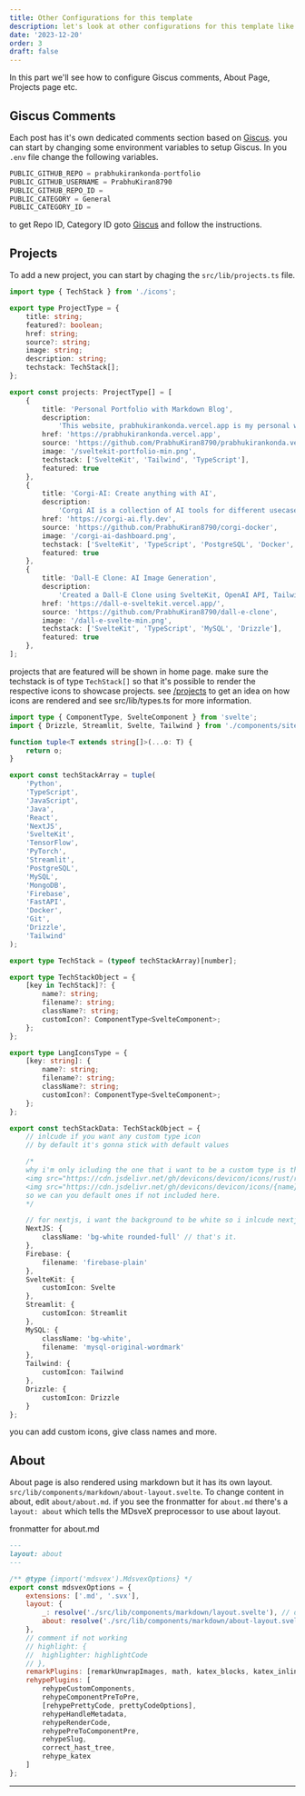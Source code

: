 ```yaml
---
title: Other Configurations for this template
description: let's look at other configurations for this template like Giscus comments, Projects, About etc.
date: '2023-12-20'
order: 3
draft: false
---
```


In this part we'll see how to configure Giscus comments, About Page, Projects page etc.

## Giscus Comments

Each post has it's own dedicated comments section based on [Giscus](https://giscus.app/). you can start by changing some environment variables to setup Giscus. In you `.env` file change the following variables.

```js
PUBLIC_GITHUB_REPO = prabhukirankonda-portfolio
PUBLIC_GITHUB_USERNAME = PrabhuKiran8790
PUBLIC_GITHUB_REPO_ID =
PUBLIC_CATEGORY = General
PUBLIC_CATEGORY_ID =
```

to get Repo ID, Category ID goto [Giscus](https://giscus.app/) and follow the instructions.

## Projects

To add a new project, you can start by chaging the `src/lib/projects.ts` file.


```ts title="src/lib/projects.ts"
import type { TechStack } from './icons';

export type ProjectType = {
	title: string;
	featured?: boolean;
	href: string;
	source?: string;
	image: string;
	description: string;
	techstack: TechStack[];
};

export const projects: ProjectType[] = [
	{
		title: 'Personal Portfolio with Markdown Blog',
		description:
			'This website, prabhukirankonda.vercel.app is my personal website with a markdown blog written in SvelteKit and deployed using Vercel. Styled using Taiwind CSS and Shadcn-UI and completely written in TypeScript.',
		href: 'https://prabhukirankonda.vercel.app',
		source: 'https://github.com/PrabhuKiran8790/prabhukirankonda.vercel.app',
		image: '/sveltekit-portfolio-min.png',
		techstack: ['SvelteKit', 'Tailwind', 'TypeScript'],
		featured: true
	},
	{
		title: 'Corgi-AI: Create anything with AI',
		description:
			'Corgi AI is a collection of AI tools for different usecases. It includes a chatGPT clone with streaming responses, Image Generation, Audio Generation, Image Restoration and PDF Chat(beta). It is a full fledged SaaS application with stripe payments. It is Deployed using Docker with a VPS hosting on fly.io',
		href: 'https://corgi-ai.fly.dev',
		source: 'https://github.com/PrabhuKiran8790/corgi-docker',
		image: '/corgi-ai-dashboard.png',
		techstack: ['SvelteKit', 'TypeScript', 'PostgreSQL', 'Docker', 'Drizzle'],
		featured: true
	},
	{
		title: 'Dall-E Clone: AI Image Generation',
		description:
			'Created a Dall-E Clone using SvelteKit, OpenAI API, TailwindCSS, TypeScript, Dirzzle ORM and MySQL Database. Converted it into fully working SaaS which inludes Stripe Payment Integration, User Authentication (Github & Google), and User Friendly Interface. The app is deployed with Vercel for easy setup and scalability.',
		href: 'https://dall-e-sveltekit.vercel.app/',
		source: 'https://github.com/PrabhuKiran8790/dall-e-clone',
		image: '/dall-e-svelte-min.png',
		techstack: ['SvelteKit', 'TypeScript', 'MySQL', 'Drizzle'],
		featured: true
	},
];
```

projects that are featured will be shown in home page. make sure the techstack is of type `TechStack[]` so that it's possible to render the respective icons to showcase projects. see [/projects](/projects) to get an idea on how icons are rendered and see src/lib/types.ts for more information.

```ts
import type { ComponentType, SvelteComponent } from 'svelte';
import { Drizzle, Streamlit, Svelte, Tailwind } from './components/site/icons';

function tuple<T extends string[]>(...o: T) {
	return o;
}

export const techStackArray = tuple(
	'Python',
	'TypeScript',
	'JavaScript',
	'Java',
	'React',
	'NextJS',
	'SvelteKit',
	'TensorFlow',
	'PyTorch',
	'Streamlit',
	'PostgreSQL',
	'MySQL',
	'MongoDB',
	'Firebase',
	'FastAPI',
	'Docker',
	'Git',
	'Drizzle',
	'Tailwind'
);

export type TechStack = (typeof techStackArray)[number];

export type TechStackObject = {
	[key in TechStack]?: {
		name?: string;
		filename?: string;
		className?: string;
		customIcon?: ComponentType<SvelteComponent>;
	};
};

export type LangIconsType = {
	[key: string]: {
		name?: string;
		filename?: string;
		className?: string;
		customIcon?: ComponentType<SvelteComponent>;
	};
};

export const techStackData: TechStackObject = {
	// inlcude if you want any custom type icon
	// by default it's gonna stick with default values

	/*
    why i'm only icluding the one that i want to be a custom type is that, if you see the URL structure of devicon.dev (that's where we get those icons), it has following structure
    <img src="https://cdn.jsdelivr.net/gh/devicons/devicon/icons/rust/rust-plain.svg" />
    <img src="https://cdn.jsdelivr.net/gh/devicons/devicon/icons/{name}/{filename}.svg" />
    so we can you default ones if not included here. 
    */

	// for nextjs, i want the background to be white so i inlcude nextjs in this
	NextJS: {
		className: 'bg-white rounded-full' // that's it.
	},
	Firebase: {
		filename: 'firebase-plain'
	},
	SvelteKit: {
		customIcon: Svelte
	},
	Streamlit: {
		customIcon: Streamlit
	},
	MySQL: {
		className: 'bg-white',
		filename: 'mysql-original-wordmark'
	},
	Tailwind: {
		customIcon: Tailwind
	},
	Drizzle: {
		customIcon: Drizzle
	}
};
```

you can add custom icons, give class names and more.

## About

About page is also rendered using markdown but it has its own layout. `src/lib/components/markdown/about-layout.svelte`. To change content in about, edit `about/about.md`. if you see the fronmatter for `about.md` there's a `layout: about` which tells the MDsveX preprocessor to use about layout.

fronmatter for about.md

```md
---
layout: about
---
```

```js showLineNumbers{157} {6} title="mdsvex.config.js"
/** @type {import('mdsvex').MdsvexOptions} */
export const mdsvexOptions = {
	extensions: ['.md', '.svx'],
	layout: {
		_: resolve('./src/lib/components/markdown/layout.svelte'), // default or fallback layout
		about: resolve('./src/lib/components/markdown/about-layout.svelte') // named layout
	},
	// comment if not working
	// highlight: {
	// 	highlighter: highlightCode
	// },
	remarkPlugins: [remarkUnwrapImages, math, katex_blocks, katex_inline, replaceQuotes, remarkGfm],
	rehypePlugins: [
		rehypeCustomComponents,
		rehypeComponentPreToPre,
		[rehypePrettyCode, prettyCodeOptions],
		rehypeHandleMetadata,
		rehypeRenderCode,
		rehypePreToComponentPre,
		rehypeSlug,
		correct_hast_tree,
		rehype_katex
	]
};
```

---